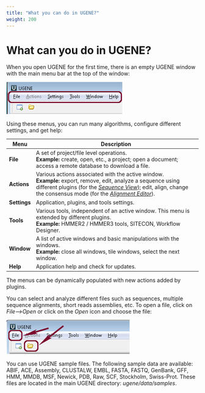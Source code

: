 ```yaml
---
title: "What you can do in UGENE?"
weight: 200
---
```


# What can you do in UGENE?

When you open UGENE for the first time, there is an empty UGENE window with the main menu bar at the top of the window:

![](/images/2523429/3080193.gif)

Using these menus, you can run many algorithms, configure different settings, and get help:

| **Menu**     | **Description**                                                                                                                                                                                                                                                       |
|--------------|-----------------------------------------------------------------------------------------------------------------------------------------------------------------------------------------------------------------------------------------------------------------------|
| **File**     | A set of project/file level operations. <br> **Example:** create, open, etc., a project; open a document; access a remote database to download a file.                                                                                                                |
| **Actions**  | Various actions associated with the active window. <br> **Example:** export, remove, edit, analyze a sequence using different plugins (for the [_Sequence View_](2883698.html)); edit, align, change the consensus mode (for the [_Alignment Editor_](2883700.html)). |
| **Settings** | Application, plugins, and tools settings.                                                                                                                                                                                                                             |
| **Tools**    | Various tools, independent of an active window. This menu is extended by different plugins. <br> **Example:** HMMER2 / HMMER3 tools, SITECON, Workflow Designer.                                                                                                      |
| **Window**   | A list of active windows and basic manipulations with the windows. <br> **Example:** close all windows, tile windows, select the next window.                                                                                                                         |
| **Help**     | Application help and check for updates.                                                                                                                                                                                                                               |

The menus can be dynamically populated with new actions added by plugins.

You can select and analyze different files such as sequences, multiple sequence alignments, short reads assemblies, etc.
To open a file, click on _File-->Open_ or click on the _Open_ icon and choose the file:

![](/images/2523429/3080194.gif)

You can use UGENE sample files. The following sample data are available: ABIF, ACE, Assembly, CLUSTALW, EMBL, FASTA,
FASTQ, GenBank, GFF, HMM, MMDB, MSF, Newick, PDB, Raw, SCF, Stockholm, Swiss-Prot. These files are located in the main
UGENE directory: _ugene/data/samples_.
